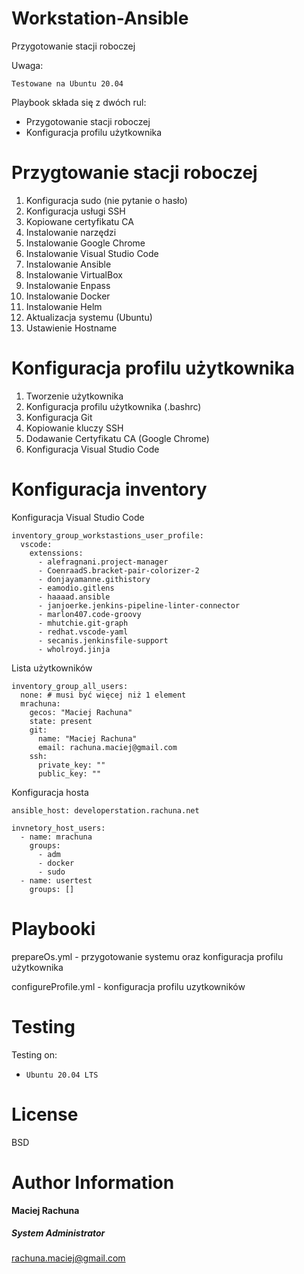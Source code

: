 Workstation-Ansible
=========
Przygotowanie stacji roboczej

Uwaga:
```
Testowane na Ubuntu 20.04
```

Playbook składa się z dwóch rul:
  - Przygotowanie stacji roboczej
  - Konfiguracja profilu użytkownika

Przygtowanie stacji roboczej
=========
1. Konfiguracja sudo (nie pytanie o hasło)
2. Konfiguracja usługi SSH
3. Kopiowane certyfikatu CA
4. Instalowanie narzędzi
5. Instalowanie Google Chrome
6. Instalowanie Visual Studio Code
7. Instalowanie Ansible
8. Instalowanie VirtualBox
9. Instalowanie Enpass
10. Instalowanie Docker
11. Instalowanie Helm
12. Aktualizacja systemu (Ubuntu)
13. Ustawienie Hostname

Konfiguracja profilu użytkownika
=========
1. Tworzenie użytkownika
2. Konfiguracja profilu użytkownika (.bashrc)
3. Konfiguracja Git
4. Kopiowanie kluczy SSH
5. Dodawanie Certyfikatu CA (Google Chrome)
6. Konfiguracja Visual Studio Code

Konfiguracja inventory
=========
Konfiguracja Visual Studio Code

```
inventory_group_workstastions_user_profile:
  vscode:
    extenssions:
      - alefragnani.project-manager
      - CoenraadS.bracket-pair-colorizer-2
      - donjayamanne.githistory
      - eamodio.gitlens
      - haaaad.ansible
      - janjoerke.jenkins-pipeline-linter-connector
      - marlon407.code-groovy
      - mhutchie.git-graph
      - redhat.vscode-yaml
      - secanis.jenkinsfile-support
      - wholroyd.jinja
```
Lista użytkowników
```
inventory_group_all_users:
  none: # musi być więcej niż 1 element
  mrachuna:
    gecos: "Maciej Rachuna"
    state: present
    git:
      name: "Maciej Rachuna"
      email: rachuna.maciej@gmail.com
    ssh:
      private_key: ""
      public_key: ""
```
Konfiguracja hosta
```
ansible_host: developerstation.rachuna.net

invnetory_host_users:
  - name: mrachuna
    groups:
      - adm
      - docker
      - sudo
  - name: usertest
    groups: []
```
Playbooki
=========

prepareOs.yml        - przygotowanie systemu oraz konfiguracja profilu użytkownika

configureProfile.yml - konfiguracja profilu uzytkowników

Testing
=========

Testing on:
  - `Ubuntu 20.04 LTS` 

License
=========

BSD

Author Information
=========

 **Maciej Rachuna**
##### System Administrator
rachuna.maciej@gmail.com